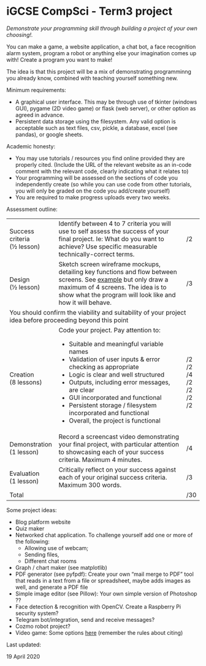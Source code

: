 # iGCSE CompSci - Term3 project

*Demonstrate your programming skill through building a project of your own choosing!.*

You can make a game, a website application, a chat bot, a face recognition alarm system, program a robot or anything else your imagination comes up with! Create a program you want to make!

The idea is that this project will be a mix of demonstrating programminng you already know, combined with teaching yourself something new.

Minimum requirements:

* A graphical user interface. This may be through use of tkinter (windows GUI), pygame (2D video game) or flask (web server), or other option as agreed in advance.
* Persistent data storage using the filesystem. Any valid option is acceptable such as text files, csv, pickle, a database, excel (see pandas), or google sheets.

Academic honesty:

* You may use tutorials / resources you find online provided they are properly cited. (Include the URL of the relevant website as an in-code comment with the relevant code, clearly indicating what it relates to)
* Your programming will be assessed on the sections of code you independently create (so while you can use code from other tutorials, you will only be graded on the code you add/create yourself)
* You are required to make progress uploads every two weeks.

Assessment outline:

<table>
<tr>
    <td>Success criteria<br>(½ lesson)</td>
    <td>Identify between 4 to 7 criteria you will use to self assess the success of your final project. Ie: What do you want to achieve? Use specific measurable technically-correct terms.</td>
    <td>/2</td>
</tr>
<tr>
    <td>Design<br>(½ lesson)</td>
    <td>Sketch screen wireframe mockups, detailing key functions and flow between screens. See <a href="https://github.com/CMPUT301F13T11/Team11AdventureBook/wiki/User-Interface-Mockup-and-Storyboard" target="_blank">example</a> but only draw a maximum of 4 screens. The idea is to show what the program will look like and how it will behave.</td>
    <td>/3</td>
</tr>
<tr>
<td colspan="3">You should confirm the viability and suitability of your project idea before proceeding beyond this point</td>
</tr>
<tr>
    <td>Creation<br>(8 lessons)</td>
    <td>Code your project. Pay attention to:
<ul>
<li>Suitable and meaningful variable names</li>
<li>Validation of user inputs & error checking as appropriate</li>
<li>Logic is clear and well structured</li>
<li>Outputs, including error messages, are clear</li>
<li>GUI incorporated and functional</li>
<li>Persistent storage / filesystem incorporated and functional</li>
<li>Overall, the project is functional</li></ul>
    </td>
    <td><br>/2<br>/2<br>/4<br>/2<br>/2<br>/2<br>/2</td>
</tr>
<tr>
    <td>Demonstration<br>(1 lesson)</td>
    <td>Record a screencast video demonstrating your final project, with particular attention to showcasing each of your success criteria. Maximum 4 minutes.</td>
    <td>/4</td>
</tr>
<tr>
    <td>Evaluation<br>(1 lesson)</td>
    <td>Critically reflect on your success against each of your original success criteria. Maximum 300 words.</td>
    <td>/3</td>
</tr>
<tr>
    <td colspan="2">Total</td>
    <td>/30</td>
</tr>
</table>

Some project ideas:

* Blog platform website
* Quiz maker
* Networked chat application. To challenge yourself add one or more of the following: 
    * Allowing use of webcam;
    * Sending files, 
    * Different chat rooms
* Graph / chart maker (see matplotlib)
* PDF generator (see pyfpdf): Create your own “mail merge to PDF” tool that reads in a text from a file or spreadsheet, maybe adds images as well, and generate a PDF file
* Simple image editor (see Pillow): Your own simple version of Photoshop ??
* Face detection & recognition with OpenCV. Create a Raspberry Pi security system?
* Telegram bot/integration, send and receive messages?
* Cozmo robot project?
* Video game: Some options [here](http://inventwithpython.com/blog/2012/02/20/i-need-practice-programming-49-ideas-for-game-clones-to-code/) (remember the rules about citing)

Last updated:

19 April 2020

